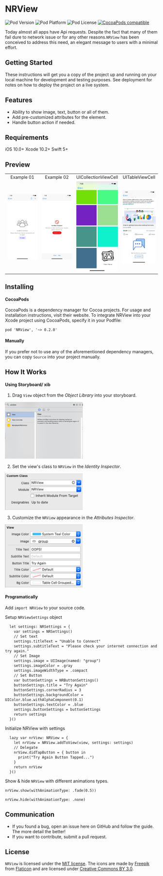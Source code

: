 # NRView

![Pod Version](https://img.shields.io/cocoapods/v/NRView)
![Pod Platform](https://img.shields.io/cocoapods/p/NRView)
![Pod License](https://img.shields.io/cocoapods/l/NRView)
[![CocoaPods compatible](https://img.shields.io/badge/CocoaPods-compatible-green.svg?style=flat)](https://cocoapods.org)

Today almost all apps have Api requests. Despite the fact that many of them fail dure to network issue or for any other reasons.`NRView` has been conceived to address this need, an elegant message to users with a minimal effort.

## Getting Started

These instructions will get you a copy of the project up and running on your local machine for development and testing purposes. See deployment for notes on how to deploy the project on a live system.

## Features

* Ability to show image, text, button or all of them.
* Add pre-customized attributes for the element.
* Handle button action if needed.

## Requirements

iOS 10.0+
Xcode 10.2+
Swift 5+

## Preview

<table>
<tr>
<td width="25%">
<center>Example 01</center>
</td>
<td width="25%">
<center>Example 02</center>
</td>
<td width="25%">
<center>UICollectionViewCell</center>
</td>
<td width="25%">
<center>UITableViewCell</center>
</td>
</tr>
<tr>
<td width="25%">
<img src="Screenshots/scrshot03.png"></img>
</td>
<td width="25%">
<img src="Screenshots/scrshot04.png"></img>
</td>
<td width="25%">
<img src="Screenshots/scrshot01.png"></img>
</td>
<td width="25%">
<img src="Screenshots/scrshot02.png"></img>
</td>
</tr>
</table>

## Installing

#### CocoaPods

CocoaPods is a dependency manager for Cocoa projects. For usage and installation instructions, visit their website. To integrate NRView into your Xcode project using CocoaPods, specify it in your Podfile:
```
pod 'NRView', '~> 0.2.0'
```

#### Manually

If you prefer not to use any of the aforementioned dependency managers, you can copy ``` Source ``` into your project manually.

## How It Works

#### Using Storyboard/ xib
1) Drag `View` object from the *Object Library* into your storyboard.

<img src='Screenshots/IBInspector_01.png' width='256' alt='Add view control in attributes inspector'>

2) Set the view's class to `NRView` in the *Identity Inspector*.

<img src='Screenshots/IBInspector_02.png' width='256' alt='Add Cosmos rating view to the storyboard'>

3) Customize the `NRView` appearance in the *Attributes Inspector*. 

<img src='Screenshots/IBInspector_03.png' width='256' alt='Add Cosmos rating view to the storyboard'>

#### Programatically
Add `import NRView` to your source code.

Setup `NRViewSettings` object
```
  let settings: NRSettings = {
    var settings = NRSettings()
    // Set text
    settings.titleText = "Unable to Connect"
    settings.subtitleText = "Please check your internet connection and try again."
    // Set Image
    settings.image = UIImage(named: "group")
    settings.imageColor = .gray
    settings.imageWidthType = .compact
    // Set Button
    var buttonSettings = NRButtonSettings()
    buttonSettings.title = "Try Again"
    buttonSettings.cornerRadius = 3
    buttonSettings.backgroundColor = UIColor.blue.withAlphaComponent(0.1)
    buttonSettings.textColor = .blue
    settings.buttonSettings = buttonSettings
    return settings
  }()
```

Initialize NRView with settings
```
  lazy var nrView: NRView = {
    let nrView = NRView.addToView(view, settings: settings)
    // Delegate
    nrView.didTapButton = { button in
      print("Try Again Button Tapped...")
    }
    return nrView
  }()

```

Show & hide `NRView` with different animations types.
```
nrView.show(withAnimationType: .fade(0.5))
```
```
nrView.hide(withAnimationType: .none)
```

## Communication

* If you found a bug, open an issue here on GitHub and follow the guide. The more detail the better!
* If you want to contribute, submit a pull request.

## License

`NRView` is licensed under the [MIT license](https://github.com/ahmdmhasn/NRView/blob/master/LICENSE).  The icons are made by [Freepik](http://www.freepik.com) from [Flaticon](http://www.flaticon.com) and are licensed under [Creative Commons BY 3.0](http://creativecommons.org/licenses/by/3.0/).
